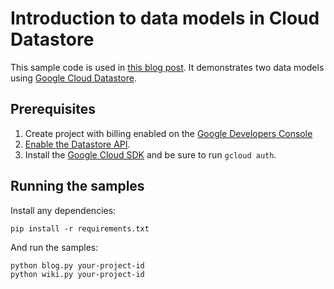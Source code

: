 # Introduction to data models in Cloud Datastore

This sample code is used in [this blog post](). It demonstrates two data models
using [Google Cloud Datastore](https://cloud.google.com/datastore).

## Prerequisites

1. Create project with billing enabled on the [Google Developers Console](https://console.developers.google.com)
2. [Enable the Datastore API](https://console.developers.google.com/project/_/apiui/apiview/datastore/overview).
3. Install the [Google Cloud SDK](https://cloud.google.com/sdk) and be sure to run ``gcloud auth``.


## Running the samples

Install any dependencies:

    pip install -r requirements.txt

And run the samples:

    python blog.py your-project-id
    python wiki.py your-project-id
